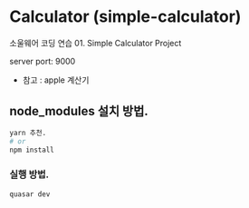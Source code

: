 # Calculator (simple-calculator)

소울웨어 코딩 연습 01.
Simple Calculator Project

server port: 9000

- 참고 : apple 계산기

## node_modules 설치 방법.

```bash
yarn 추천.
# or
npm install
```

### 실행 방법.

```bash
quasar dev
```
